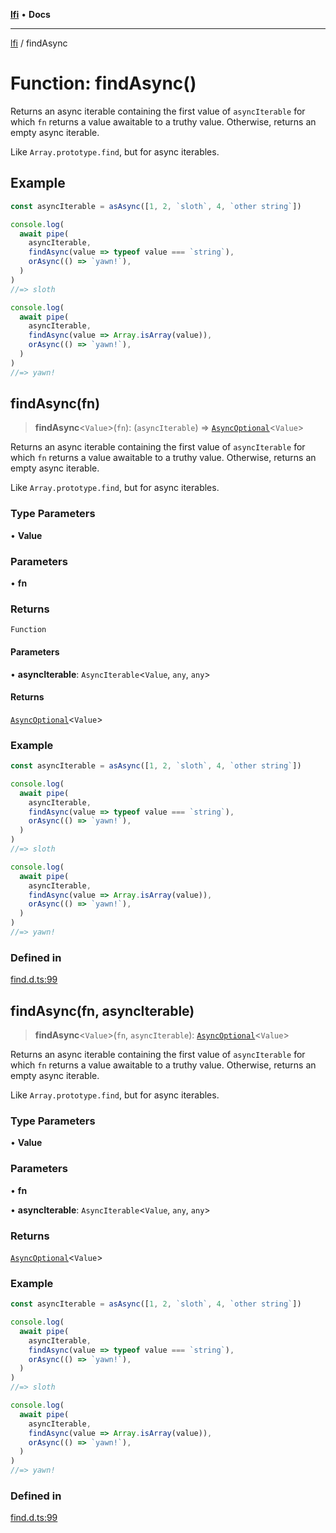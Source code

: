 [**lfi**](../readme.md) • **Docs**

***

[lfi](../globals.md) / findAsync

# Function: findAsync()

Returns an async iterable containing the first value of `asyncIterable` for
which `fn` returns a value awaitable to a truthy value. Otherwise, returns an
empty async iterable.

Like `Array.prototype.find`, but for async iterables.

## Example

```js
const asyncIterable = asAsync([1, 2, `sloth`, 4, `other string`])

console.log(
  await pipe(
    asyncIterable,
    findAsync(value => typeof value === `string`),
    orAsync(() => `yawn!`),
  )
)
//=> sloth

console.log(
  await pipe(
    asyncIterable,
    findAsync(value => Array.isArray(value)),
    orAsync(() => `yawn!`),
  )
)
//=> yawn!
```

## findAsync(fn)

> **findAsync**\<`Value`\>(`fn`): (`asyncIterable`) => [`AsyncOptional`](../type-aliases/AsyncOptional.md)\<`Value`\>

Returns an async iterable containing the first value of `asyncIterable` for
which `fn` returns a value awaitable to a truthy value. Otherwise, returns an
empty async iterable.

Like `Array.prototype.find`, but for async iterables.

### Type Parameters

• **Value**

### Parameters

• **fn**

### Returns

`Function`

#### Parameters

• **asyncIterable**: `AsyncIterable`\<`Value`, `any`, `any`\>

#### Returns

[`AsyncOptional`](../type-aliases/AsyncOptional.md)\<`Value`\>

### Example

```js
const asyncIterable = asAsync([1, 2, `sloth`, 4, `other string`])

console.log(
  await pipe(
    asyncIterable,
    findAsync(value => typeof value === `string`),
    orAsync(() => `yawn!`),
  )
)
//=> sloth

console.log(
  await pipe(
    asyncIterable,
    findAsync(value => Array.isArray(value)),
    orAsync(() => `yawn!`),
  )
)
//=> yawn!
```

### Defined in

[find.d.ts:99](https://github.com/TomerAberbach/lfi/blob/d7a0f90dd72245d6efd6bd97c58a78b3f3028f25/src/operations/find.d.ts#L99)

## findAsync(fn, asyncIterable)

> **findAsync**\<`Value`\>(`fn`, `asyncIterable`): [`AsyncOptional`](../type-aliases/AsyncOptional.md)\<`Value`\>

Returns an async iterable containing the first value of `asyncIterable` for
which `fn` returns a value awaitable to a truthy value. Otherwise, returns an
empty async iterable.

Like `Array.prototype.find`, but for async iterables.

### Type Parameters

• **Value**

### Parameters

• **fn**

• **asyncIterable**: `AsyncIterable`\<`Value`, `any`, `any`\>

### Returns

[`AsyncOptional`](../type-aliases/AsyncOptional.md)\<`Value`\>

### Example

```js
const asyncIterable = asAsync([1, 2, `sloth`, 4, `other string`])

console.log(
  await pipe(
    asyncIterable,
    findAsync(value => typeof value === `string`),
    orAsync(() => `yawn!`),
  )
)
//=> sloth

console.log(
  await pipe(
    asyncIterable,
    findAsync(value => Array.isArray(value)),
    orAsync(() => `yawn!`),
  )
)
//=> yawn!
```

### Defined in

[find.d.ts:99](https://github.com/TomerAberbach/lfi/blob/d7a0f90dd72245d6efd6bd97c58a78b3f3028f25/src/operations/find.d.ts#L99)
